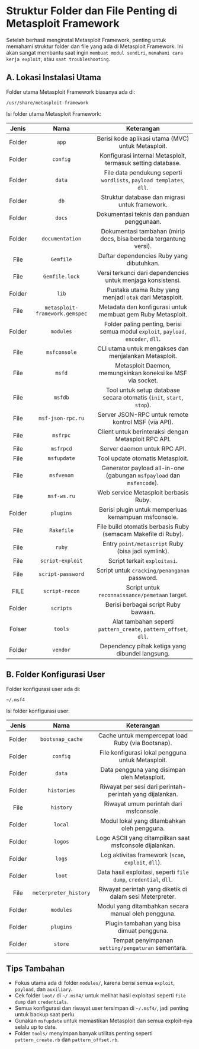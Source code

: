 # Struktur Folder dan File Penting di Metasploit Framework

Setelah berhasil menginstal Metasploit Framework, penting untuk memahami struktur folder dan file yang ada di Metasploit Framework. Ini akan sangat membantu saat ingin `membuat modul sendiri`, `memahami cara kerja exploit`, atau `saat troubleshooting`.

## A. Lokasi Instalasi Utama

Folder utama Metasploit Framework biasanya ada di:

```
/usr/share/metasploit-framework
```

Isi folder utama Metasploit Framework:

| Jenis | Nama | Keterangan |
|:--:|:--:|:--:|
| Folder | `app` | Berisi kode aplikasi utama (MVC) untuk Metasploit. |
| Folder | `config` | Konfigurasi internal Metasploit, termasuk setting database. |
| Folder | `data` |	File data pendukung seperti `wordlists`, `payload templates`, `dll`. |
| Folder | `db` | Struktur database dan migrasi untuk framework. |
| Folder | `docs` | Dokumentasi teknis dan panduan penggunaan. |
| Folder | `documentation` | Dokumentasi tambahan (mirip docs, bisa berbeda tergantung versi). |
| File | `Gemfile` | Daftar dependencies Ruby yang dibutuhkan. |
| File | `Gemfile.lock` | Versi terkunci dari dependencies untuk menjaga konsistensi. | 
| Folder | `lib` | Pustaka utama Ruby yang menjadi `otak` dari Metasploit. |
| File | `metasploit-framework.gemspec` | Metadata dan konfigurasi untuk membuat gem Ruby Metasploit. |
| Folder | `modules` | Folder paling penting, berisi semua modul `exploit`, `payload`, `encoder`, `dll`. |
| File | `msfconsole` | CLI utama untuk mengakses dan menjalankan Metasploit. |
| File | `msfd` | Metasploit Daemon, memungkinkan koneksi ke MSF via socket. |
| File | `msfdb` | Tool untuk setup database secara otomatis (`init`, `start`, `stop`). |
| File | `msf-json-rpc.ru` | Server JSON-RPC untuk remote kontrol MSF (via API). |
| File | `msfrpc` | Client untuk berinteraksi dengan Metasploit RPC API. |
| File | `msfrpcd` | Server daemon untuk RPC API. |
| File | `msfupdate` | Tool update otomatis Metasploit. |
| File | `msfvenom` | Generator payload all-in-one (gabungan `msfpayload` dan `msfencode`). |
| File | `msf-ws.ru` | Web service Metasploit berbasis Ruby. |
| Folder | `plugins` | Berisi plugin untuk memperluas kemampuan msfconsole. |
| File | `Rakefile` | File build otomatis berbasis Ruby (semacam Makefile di Ruby). | 
| File | `ruby` | Entry `point/metascript` Ruby (bisa jadi symlink). |
| File | `script-exploit` | Script terkait `exploitasi`. |
| File | `script-password` | Script untuk `cracking/penanganan` password. |
| FILE | `script-recon` | Script untuk `reconnaissance/pemetaan` target. |
| Folder | `scripts` | Berisi berbagai script Ruby bawaan. |
| Folser | `tools` | Alat tambahan seperti `pattern_create`, `pattern_offset`, `dll`. |
| Folder | `vendor` | Dependency pihak ketiga yang dibundel langsung. |

## B. Folder Konfigurasi User

Folder konfigurasi user ada di:

```
~/.msf4
```

Isi folder konfigurasi user:

| Jenis |	Nama | Keterangan |
|:--:|:--:|:--:|
| Folder | `bootsnap_cache` | Cache untuk mempercepat load Ruby (via Bootsnap). | 
| Folder | `config` | File konfigurasi lokal pengguna untuk Metasploit. |
| Folder | `data` | Data pengguna yang disimpan oleh Metasploit. |
| Folder | `histories` | Riwayat per sesi dari perintah-perintah yang dijalankan. |
| File | `history` | Riwayat umum perintah dari msfconsole. |
| Folder | `local` | Modul lokal yang ditambahkan oleh pengguna. |
| Folder | `logos` | Logo ASCII yang ditampilkan saat msfconsole dijalankan. |
| Folder | `logs` | Log aktivitas framework (`scan`, `exploit`, `dll`). |
| Folder | `loot` | Data hasil exploitasi, seperti `file dump`, `credential`, `dll`. |
| File | `meterpreter_history` | Riwayat perintah yang diketik di dalam sesi Meterpreter. |
| Folder | `modules` | Modul yang ditambahkan secara manual oleh pengguna. |
| Folder | `plugins` | Plugin tambahan yang bisa dimuat pengguna. |
|Folder | `store` | Tempat penyimpanan `setting/pengaturan` sementara. |

## Tips Tambahan
- Fokus utama ada di folder `modules/`, karena berisi semua `exploit`, `payload`, dan `auxiliary`.
- Cek folder `loot/` di `~/.msf4/` untuk melihat hasil exploitasi seperti `file dump` dan `credentials`.
- Semua konfigurasi dan riwayat user tersimpan di `~/.msf4/`, jadi penting untuk backup saat perlu.
- Gunakan `msfupdate` untuk memastikan Metasploit dan semua exploit-nya selalu up to date.
- Folder `tools/` menyimpan banyak utilitas penting seperti `pattern_create.rb` dan `pattern_offset.rb`.
